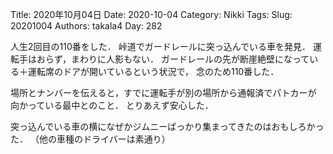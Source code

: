﻿Title: 2020年10月04日
Date: 2020-10-04
Category: Nikki
Tags: 
Slug: 20201004
Authors: takala4
Day: 282




人生2回目の110番をした．
峠道でガードレールに突っ込んでいる車を発見．
運転手はおらず，まわりに人影もない．
ガードレールの先が断崖絶壁になっている＋運転席のドアが開いているという状況で，
念のため110番した．



場所とナンバーを伝えると，すでに運転手が別の場所から通報済でパトカーが
向かっている最中とのこと．
とりあえず安心した．



突っ込んでいる車の横になぜかジムニーばっかり集まってきたのはおもしろかった．
（他の車種のドライバーは素通り）